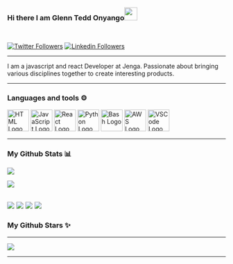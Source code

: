 ### Hi there I am Glenn Tedd Onyango<img src="https://raw.githubusercontent.com/MartinHeinz/MartinHeinz/master/wave.gif" width="30px">
<br/>


[![Twitter Followers](https://img.shields.io/badge/Twitter-blue?style=social&logo=twitter)](https://twitter.com/legendary_tedd)
[![Linkedin Followers](https://img.shields.io/badge/LinkedIn-blue?style=social&logo=linkedin)](https://www.linkedin.com/in/glenn-onyango-50077a178/)

---

I am a javascript and react Developer at Jenga. Passionate about bringing various disciplines together to create interesting products. 

---

### Languages and tools ⚙️
<!-- For more icons please follow  https://github.com/MikeCodesDotNET/ColoredBadges -->
<p>
<img src="https://www.svgrepo.com/show/303205/html-5-logo.svg" alt="HTML Logo" width="50" height="50"/> <img src="https://cdn.worldvectorlogo.com/logos/logo-javascript.svg" alt="JavaScript Logo" width="50" height="50"/> <img src="https://cdn.worldvectorlogo.com/logos/react-2.svg" alt="React Logo" width="50" height="50"/> <img src="https://cdn.worldvectorlogo.com/logos/python-5.svg" alt="Python Logo" width="50" height="50"/> <img src="https://cdn.worldvectorlogo.com/logos/bash-1.svg" alt="Bash Logo" width="50" height="50"/> <img src="https://cdn.worldvectorlogo.com/logos/aws-2.svg" alt="AWS Logo" width="50" height="50"/> <img src="https://cdn.worldvectorlogo.com/logos/visual-studio-code-1.svg" alt="VSCode Logo" width="50" height="50"/> 
</p>

---



### My Github Stats 📊

[![](http://github-profile-summary-cards.vercel.app/api/cards/profile-details?username=GlennOnyango&theme=dracula&count_private=true)](https://github.com/GlennOnyango/github-profile-summary-cards)

[![](https://github-readme-stats.vercel.app/api/?username=GlennOnyango&show_icons=true&theme=dracula&hide_border=true&count_private=true)](https://github.com/GlennOnyango/github-profile-summary-cards)

[![](http://github-profile-summary-cards.vercel.app/api/cards/repos-per-language?username=GlennOnyango&theme=dracula&count_private=true)](https://github.com/GlennOnyango/github-profile-summary-cards) [![](http://github-profile-summary-cards.vercel.app/api/cards/most-commit-language?username=GlennOnyango&theme=dracula&count_private=true)](https://github.com/GlennOnyango/github-profile-summary-cards)
[![](http://github-profile-summary-cards.vercel.app/api/cards/stats?username=GlennOnyango&theme=dracula&count_private=true)](https://github.com/GlennOnyango/github-profile-summary-cards) [![](http://github-profile-summary-cards.vercel.app/api/cards/productive-time?username=GlennOnyango&theme=dracula&utcOffset=8&count_private=true)](https://github.com/GlennOnyango/github-profile-summary-cards)
---

### My Github Stars ✨


---

![](https://github-profile-trophy.vercel.app/?username=GlennOnyango&show_icons=true&theme=dracula&hide_border=true&count_private=true)

---

<!--END_SECTION:activity-->

<br/>

